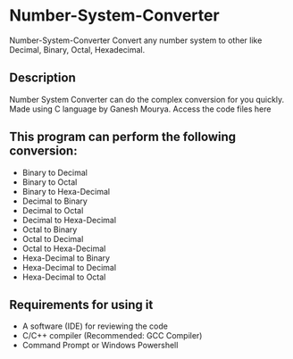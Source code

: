 # Number-System-Converter
Number-System-Converter
Convert any number system to other like Decimal, Binary, Octal, Hexadecimal.

## Description
Number System Converter can do the complex conversion for you quickly. Made using C language by Ganesh Mourya. Access the code files here

## This program can perform the following conversion:

* Binary to Decimal
* Binary to Octal
* Binary to Hexa-Decimal
* Decimal to Binary
* Decimal to Octal
* Decimal to Hexa-Decimal
* Octal to Binary
* Octal to Decimal
* Octal to Hexa-Decimal
* Hexa-Decimal to Binary
* Hexa-Decimal to Decimal
* Hexa-Decimal to Octal
## Requirements for using it
* A software (IDE) for reviewing the code
* C/C++ compiler (Recommended: GCC Compiler)
* Command Prompt or Windows Powershell
